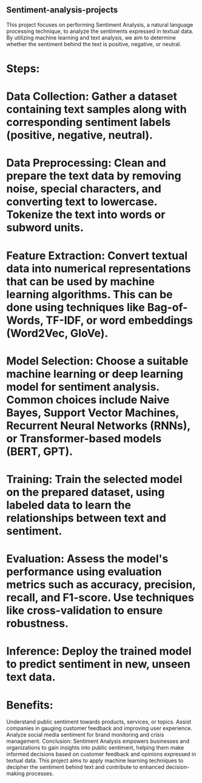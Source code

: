 ## Sentiment-analysis-projects
This project focuses on performing Sentiment Analysis, a natural language processing technique, to analyze the sentiments expressed in textual data. By utilizing machine learning and text analysis, we aim to determine whether the sentiment behind the text is positive, negative, or neutral.

 # Steps:

 # Data Collection: Gather a dataset containing text samples along with corresponding sentiment labels (positive, negative, neutral).

 # Data Preprocessing: Clean and prepare the text data by removing noise, special characters, and converting text to lowercase. Tokenize the text into words or subword units.

 # Feature Extraction: Convert textual data into numerical representations that can be used by machine learning algorithms. This can be done using techniques like Bag-of-Words, TF-IDF, or word embeddings (Word2Vec, GloVe).

# Model Selection: Choose a suitable machine learning or deep learning model for sentiment analysis. Common choices include Naive Bayes, Support Vector Machines, Recurrent Neural Networks (RNNs), or Transformer-based models (BERT, GPT).

# Training: Train the selected model on the prepared dataset, using labeled data to learn the relationships between text and sentiment.

 # Evaluation: Assess the model's performance using evaluation metrics such as accuracy, precision, recall, and F1-score. Use techniques like cross-validation to ensure robustness.

# Inference: Deploy the trained model to predict sentiment in new, unseen text data.

# Benefits:

Understand public sentiment towards products, services, or topics.
Assist companies in gauging customer feedback and improving user experience.
Analyze social media sentiment for brand monitoring and crisis management.
Conclusion:
Sentiment Analysis empowers businesses and organizations to gain insights into public sentiment, helping them make informed decisions based on customer feedback and opinions expressed in textual data. This project aims to apply machine learning techniques to decipher the sentiment behind text and contribute to enhanced decision-making processes.





